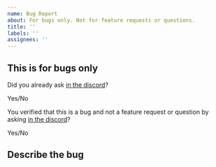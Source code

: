 ```yaml
---
name: Bug Report
about: For bugs only. Not for feature requests or questions.
title: ''
labels: ''
assignees: ''
---
```


## This is for bugs only

Did you already ask [in the discord](https://discord.gg/VXmU2f5WEU)?

Yes/No

You verified that this is a bug and not a feature request or question by asking [in the discord](https://discord.gg/VXmU2f5WEU)?

Yes/No

## Describe the bug
